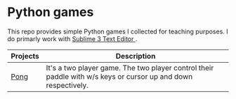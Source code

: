 # Python games

This repo provides simple Python games I collected for teaching purposes. I do primarly work with [Sublime 3 Text Editor ](https://www.sublimetext.com/).

| Projects | Description |
| -------- | -------- |
| [Pong](https://git.snopyta.org/plumps/python_games/src/branch/master/pong.py)|It's a two player game. The two player control their paddle with w/s keys or cursor up and down respectively.| 